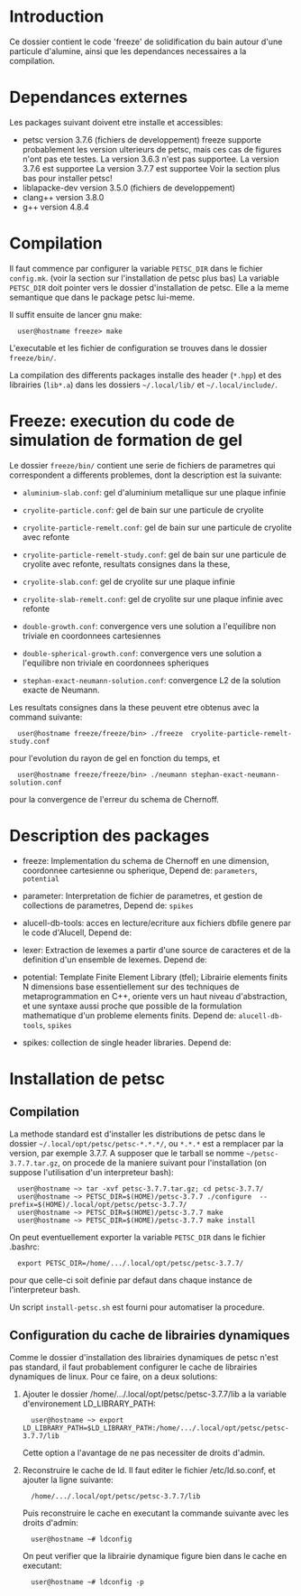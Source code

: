 # Introduction
Ce dossier contient le code 'freeze' de solidification du bain autour
d'une particule d'alumine, ainsi que les dependances necessaires a la
compilation. 


# Dependances externes
Les packages suivant doivent etre installe et accessibles:
- petsc version 3.7.6 (fichiers de developpement)
  freeze supporte probablement les version ulterieurs de petsc, mais
  ces cas de figures n'ont pas ete testes.
  La version 3.6.3 n'est pas supportee.
  La version 3.7.6 est supportee
  La version 3.7.7 est supportee
  Voir la section plus bas pour installer petsc!
- liblapacke-dev version 3.5.0 (fichiers de developpement)
- clang++ version 3.8.0
- g++ version 4.8.4


# Compilation 
Il faut commence par configurer la variable `PETSC_DIR` dans le fichier
`config.mk`. (voir la section sur l'installation de petsc plus bas) La
variable `PETSC_DIR` doit pointer vers le dossier d'installation de
petsc. Elle a la meme semantique que dans le package petsc lui-meme.

Il suffit ensuite de lancer gnu make:
```shell
  user@hostname freeze> make
```
L'executable et les fichier de configuration se trouves dans le
dossier `freeze/bin/`.

La compilation des differents packages installe des header (`*.hpp`) et
des librairies (`lib*.a`) dans les dossiers `~/.local/lib/` et
`~/.local/include/`. 


# Freeze: execution du code de simulation de formation de gel
Le dossier `freeze/bin/` contient une serie de fichiers de parametres
qui correspondent a differents problemes, dont la description est la
suivante:

- `aluminium-slab.conf`:  gel d'aluminium metallique sur une plaque
  infinie
  
- `cryolite-particle.conf`:  gel de bain sur une particule de cryolite

- `cryolite-particle-remelt.conf`:  gel de bain sur une particule de
  cryolite avec refonte
  
- `cryolite-particle-remelt-study.conf`:  gel de bain sur une particule
  de cryolite avec refonte, resultats consignes dans la these,
  
- `cryolite-slab.conf`:  gel de cryolite sur une plaque infinie

- `cryolite-slab-remelt.conf`:  gel de cryolite sur une plaque infinie
  avec refonte
  
- `double-growth.conf`:  convergence vers une solution a l'equilibre
  non triviale en coordonnees cartesiennes
  
- `double-spherical-growth.conf`:  convergence vers une solution a l'equilibre
  non triviale en coordonnees spheriques
  
- `stephan-exact-neumann-solution.conf`:  convergence L2 de la solution
  exacte de Neumann.

Les resultats consignes dans la these peuvent etre obtenus avec la
command suivante:
```shell
  user@hostname freeze/freeze/bin> ./freeze  cryolite-particle-remelt-study.conf
```
pour l'evolution du rayon de gel en fonction du temps, et 
```shell
  user@hostname freeze/freeze/bin> ./neumann stephan-exact-neumann-solution.conf
```
pour la convergence de l'erreur du schema de Chernoff.


# Description des packages
- freeze: Implementation du schema de Chernoff en une dimension,
  coordonnee cartesienne ou spherique,
  Depend de: `parameters`, `potential`
  
- parameter: Interpretation de fichier de parametres, et gestion de
  collections de parametres,
  Depend de: `spikes`
  
- alucell-db-tools: acces en lecture/ecriture aux fichiers dbfile
  genere par le code d'Alucell,
  Depend de:
  
- lexer: Extraction de lexemes a partir d'une source de caracteres et
  de la definition d'un ensemble de lexemes.
  Depend de:
  
- potential: Template Finite Element Library (tfel); Librairie
  elements finits N dimensions base essentiellement sur des
  techniques de metaprogrammation en C++, oriente vers un haut niveau
  d'abstraction, et une syntaxe aussi proche que possible de la
  formulation mathematique d'un probleme elements finits.
  Depend de: `alucell-db-tools`, `spikes`
  
- spikes: collection de single header libraries.
  Depend de:


# Installation de petsc

## Compilation
La methode standard est d'installer les distributions de petsc dans le
dossier `~/.local/opt/petsc/petsc-*.*.*/`, ou `*.*.*` est a remplacer
par la version, par exemple 3.7.7. A supposer que le tarball se
nomme `~/petsc-3.7.7.tar.gz`, on procede de la maniere suivant pour
l'installation (on suppose l'utilisation d'un interpreteur bash): 
```shell
  user@hostname ~> tar -xvf petsc-3.7.7.tar.gz; cd petsc-3.7.7/
  user@hostname ~> PETSC_DIR=$(HOME)/petsc-3.7.7 ./configure  --prefix=$(HOME)/.local/opt/petsc/petsc-3.7.7/
  user@hostname ~> PETSC_DIR=$(HOME)/petsc-3.7.7 make
  user@hostname ~> PETSC_DIR=$(HOME)/petsc-3.7.7 make install
```
On peut eventuellement exporter la variable `PETSC_DIR` dans le fichier
.bashrc: 
```shell
  export PETSC_DIR=/home/.../.local/opt/petsc/petsc-3.7.7/
```
pour que celle-ci soit definie par defaut dans chaque instance de
l'interpreteur bash.

Un script `install-petsc.sh` est fourni pour automatiser la procedure.


## Configuration du cache de librairies dynamiques
Comme le dossier d'installation des librairies dynamiques de petsc
n'est pas standard, il faut probablement configurer le cache de
librairies dynamiques de linux. Pour ce faire, on a deux solutions:

1. Ajouter le dossier /home/.../.local/opt/petsc/petsc-3.7.7/lib a la 
   variable d'environement LD_LIBRARY_PATH:
   ```shell
     user@hostname ~> export LD_LIBRARY_PATH=$LD_LIBRARY_PATH:/home/.../.local/opt/petsc/petsc-3.7.7/lib
   ```
   Cette option a l'avantage de ne pas necessiter de droits d'admin.

2. Reconstruire le cache de ld. Il faut editer le fichier /etc/ld.so.conf,
   et ajouter la ligne suivante:
   ```shell
     /home/.../.local/opt/petsc/petsc-3.7.7/lib
   ```
   Puis reconstruire le cache en executant la commande suivante avec les
   droits d'admin:
   ```shell
     user@hostname ~# ldconfig 
   ```
   On peut verifier que la librairie dynamique figure bien dans le cache
   en executant:
   ```shell
     user@hostname ~# ldconfig -p
   ```
